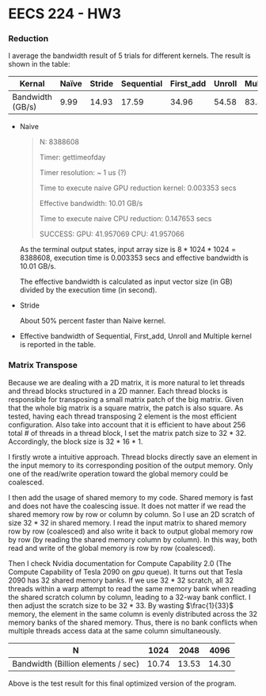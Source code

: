 # EECS 224 - HW3

### Reduction

I average the bandwidth result of 5 trials for different kernels. The result is shown in the table: 

| Kernal           | Naïve | Stride | Sequential | First_add | Unroll | Multiple |
| ---------------- | ----- | ------ | ---------- | --------- | ------ | -------- |
| Bandwidth (GB/s) | 9.99  | 14.93  | 17.59      | 34.96     | 54.58  | 83.43    |

- Naive

  > N: 8388608
  >
  > Timer: gettimeofday
  >
  > Timer resolution: ~ 1 us (?)
  >
  > Time to execute naive GPU reduction kernel: 0.003353 secs
  >
  > Effective bandwidth: 10.01 GB/s
  >
  > Time to execute naive CPU reduction: 0.147653 secs
  >
  > SUCCESS: GPU: 41.957069     CPU: 41.957066

  As the terminal output states, input array size is $8*1024*1024=8388608$, execution time is $0.003353$ secs and effective bandwidth is $10.01$ GB/s. 

  The effective bandwidth is calculated as input vector size (in GB) divided by the execution time (in second). 

- Stride

  About 50% percent faster than Naive kernel. 

- Effective bandwidth of Sequential, First_add, Unroll and Multiple kernel is reported in the table. 

### Matrix Transpose

Because we are dealing with a 2D matrix, it is more natural to let threads and thread blocks structured in a 2D manner. Each thread blocks is responsible for transposing a small matrix patch of the big matrix. Given that the whole big matrix is a square matrix, the patch is also square. As tested, having each thread transposing 2 element is the most efficient configuration. Also take into account that it is efficient to have about 256 total # of threads in a thread block, I set the matrix patch size to 32 * 32. Accordingly, the block size is 32 * 16 * 1. 

I firstly wrote a intuitive approach. Thread blocks directly save an element in the input memory to its corresponding position of the output memory. Only one of the read/write operation toward the global memory could be coalesced. 

I then add the usage of shared memory to my code. Shared memory is fast and does not have the coalescing issue. It does not matter if we read the shared memory row by row or column by column. So I use an 2D scratch of size 32 * 32 in shared memory. I read the input matrix to shared memory row by row (coalesced) and also write it back to output global memory row by row (by reading the shared memory column by column). In this way, both read and write of the global memory is row by row (coalesced). 

Then I check Nvidia documentation for Compute Capability 2.0 (The Compute Capability of Tesla 2090 on $gpu$ queue). It turns out that Tesla 2090 has 32 shared memory banks. If we use 32 * 32 scratch, all 32 threads within a warp attempt to read the same memory bank when reading the shared scratch column by column, leading to a 32-way bank conflict. I then adjust the scratch size to be 32 * 33. By wasting $\frac{1}{33}$ memory, the element in the same column is evenly distributed across the 32 memory banks of the shared memory. Thus, there is no bank conflicts when multiple threads access data at the same column simultaneously. 

| N                                  | 1024  | 2048  | 4096  |
| ---------------------------------- | ----- | ----- | ----- |
| Bandwidth (Billion elements / sec) | 10.74 | 13.53 | 14.30 |

Above is the test result for this final optimized version of the program. 

